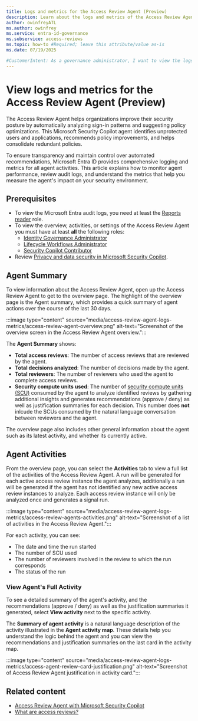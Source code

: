 ```yaml
---
title: Logs and metrics for the Access Review Agent (Preview)
description: Learn about the logs and metrics of the Access Review Agent.
author: owinfreyATL
ms.author: owinfrey
ms.service: entra-id-governance
ms.subservice: access-reviews
ms.topic: how-to #Required; leave this attribute/value as-is
ms.date: 07/19/2025

#CustomerIntent: As a governance administrator, I want to view the logs and metrics for access reviews completed with help from the access review agent.
---
```


# View logs and metrics for the Access Review Agent (Preview)

The Access Review Agent helps organizations improve their security posture by automatically analyzing sign-in patterns and suggesting policy optimizations. This Microsoft Security Copilot agent identifies unprotected users and applications, recommends policy improvements, and helps consolidate redundant policies.

To ensure transparency and maintain control over automated recommendations, Microsoft Entra ID provides comprehensive logging and metrics for all agent activities. This article explains how to monitor agent performance, review audit logs, and understand the metrics that help you measure the agent's impact on your security environment.

## Prerequisites

- To view the Microsoft Entra audit logs, you need at least the [Reports reader](../identity/role-based-access-control/permissions-reference.md#reports-reader) role.
- To view the overview, activities, or settings of the Access Review Agent you must have at least **all** the following roles:
   - [Identity Governance  Administrator](../identity/role-based-access-control/permissions-reference.md#identity-governance-administrator)
   - [Lifecycle Workflows Administrator](../identity/role-based-access-control/permissions-reference.md#lifecycle-workflows-administrator)
   - [Security Copilot Contributor](/copilot/security/authentication#assign-security-copilot-access)
- Review [Privacy and data security in Microsoft Security Copilot](/copilot/security/privacy-data-security).


## Agent Summary

To view information about the Access Review Agent, open up the Access Review Agent to get to the overview page. The highlight of the overview page is the Agent summary, which provides a quick summary of agent actions over the course of the last 30 days.

:::image type="content" source="media/access-review-agent-logs-metrics/access-review-agent-overview.png" alt-text="Screenshot of the overview screen in the Access Review Agent overview.":::


The **Agent Summary** shows:

- **Total access reviews**: The number of access reviews that are reviewed by the agent.
- **Total decisions analyzed**: The number of decisions made by the agent.
- **Total reviewers**: The number of reviewers who used the agent to complete access reviews.
- **Security compute units used**: The number of [security compute units (SCU)](/copilot/security/manage-usage) consumed by the agent to analyze identified reviews by gathering additional insights and generates recommendations (approve / deny) as well as justification summaries for each decision. This number does **not** inlcude the SCUs consumed by the natural language conversation between reviewers and the agent. 


The overview page also includes other general information about the agent such as its latest activity, and whether its currently active.

## Agent Activities

From the overview page, you can select the **Activities** tab to view a full list of the activities of the Access Review Agent. A run will be generated for each active access review instance the agent analyzes, additionally a run will be generated if the agent has not identified any new active access review instances to analyze. Each access review instance will only be analyzed once and generates a signal run. 

:::image type="content" source="media/access-review-agent-logs-metrics/access-review-agents-activities.png" alt-text="Screenshot of a list of activities in the Access Review Agent.":::

For each activity, you can see:

- The date and time the run started
- The number of SCU used
- The number of reviewers involved in the review to which the run corresponds
- The status of the run

### View Agent's Full Activity

To see a detailed summary of the agent's activity, and the recommendations (approve / deny) as well as the justification summaries it generated, select **View activity** next to the specific activity.

The **Summary of agent activity** is a natural language description of the activity illustrated in the **Agent activity map**. These details help you understand the logic behind the agent and you can view the recommendations and justification summaries on the last card in the activity map.

:::image type="content" source="media/access-review-agent-logs-metrics/access-agent-review-card-justification.png" alt-text="Screenshot of Access Review Agent justification in activity card.":::


## Related content

- [Access Review Agent with Microsoft Security Copilot](access-review-agent.md)
- [What are access reviews?](access-reviews-overview.md)
